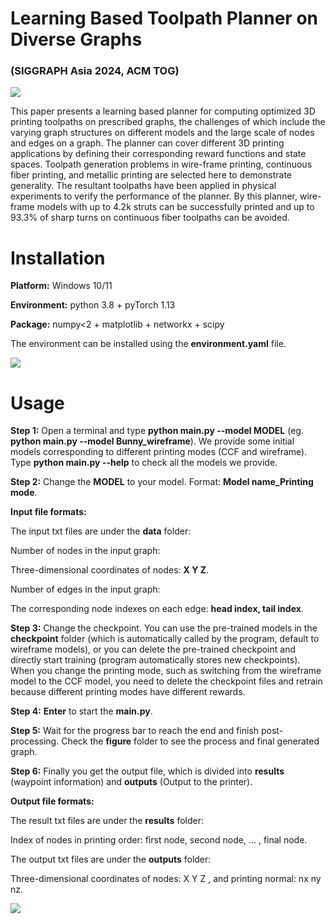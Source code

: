 # Learning Based Toolpath Planner on Diverse Graphs 
###  (SIGGRAPH Asia 2024, ACM TOG)

![](teaser.png)

This paper presents a learning based planner for computing optimized 3D printing toolpaths on prescribed graphs, the challenges of which include the varying graph structures on different models and the large scale of nodes and edges on a graph. The planner can cover different 3D printing applications by defining their corresponding reward functions and state spaces. Toolpath generation problems in wire-frame printing, continuous fiber printing, and metallic printing are selected here to demonstrate generality. The resultant toolpaths have been applied in physical experiments to verify the performance of the planner. By this planner, wire-frame models with up to 4.2k struts can be successfully printed and up to 93.3% of sharp turns on continuous fiber toolpaths can be avoided.


# Installation

**Platform:** Windows 10/11

**Environment:** python 3.8 + pyTorch 1.13

**Package:** numpy<2 + matplotlib + networkx + scipy

The environment can be installed using the **environment.yaml** file.

![](algorithm.png)

# Usage

**Step 1:** Open a terminal and type **python main.py --model MODEL** (eg. **python main.py --model Bunny_wireframe**). We provide some initial models corresponding to different printing modes (CCF and wireframe). Type **python main.py --help** to check all the models we provide.

**Step 2:** Change the **MODEL** to your model. Format: **Model name_Printing mode**.

**Input file formats:**

The input txt files are under the **data** folder:

Number of nodes in the input graph:

Three-dimensional coordinates of nodes: **X Y Z**.

Number of edges in the input graph:

The corresponding node indexes on each edge: **head index, tail index**.

**Step 3:** Change the checkpoint. You can use the pre-trained models in the **checkpoint** folder (which is automatically called by the program, default to wireframe models), or you can delete the pre-trained checkpoint and directly start training (program automatically stores new checkpoints). When you change the printing mode, such as switching from the wireframe model to the CCF model, you need to delete the checkpoint files and retrain because different printing modes have different rewards.

**Step 4:** **Enter** to start the **main.py**. 

**Step 5:** Wait for the progress bar to reach the end and finish post-processing. Check the **figure** folder to see the process and final generated graph.

**Step 6:** Finally you get the output file, which is divided into **results** (waypoint information) and **outputs** (Output to the printer).

**Output file formats:**

The result txt files are under the **results** folder:

Index of nodes in printing order: first node, second node, ... , final node.

The output txt files are under the **outputs** folder:

Three-dimensional coordinates of nodes: X Y Z , and printing normal: nx ny nz.

![](manufacturing_results.png)
